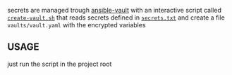secrets are managed trough [ansible-vault](https://docs.ansible.com/ansible/latest/vault_guide/index.html) with an interactive script called [`create-vault.sh`](https://github.com/carnivuth/homelab/blob/main/create-vault.sh) that reads secrets defined in [`secrets.txt`](https://github.com/carnivuth/homelab/blob/main/secrets.txt) and create a file `vaults/vault.yaml` with the encrypted variables

## USAGE

just run the script in the project root 